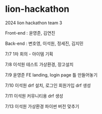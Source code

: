 # lion-hackathon
2024 lion hackathon team 3

Front-end : 윤영준, 김연진

Back-end  : 변호영, 이석원, 정세진, 김지민

7/7 1차 회의 - 아이템 기획

7/8 이석원 테스트 가상환경, 장고설치

7/9 윤영준 FE landing, login page 틀 만들어놓기

7/10 이석원 drf 설치, 로그인 회원가입 drf 생성

7/11 이석원 커뮤니티용 drf 생성

7/13 이석원 가상환경 파이썬 버전 맞추기